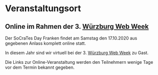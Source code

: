 # Veranstaltungsort

## Online im Rahmen der 3. <a href="https://wueww.de/" target="_blank">Würzburg Web Week</a>

Der SoCraTes Day Franken findet am Samstag den 17.10.2020 aus gegebenen Anlass komplett online statt.

In diesem Jahr sind wir virtuell bei der 3. <a href="https://wueww.de/" target="_blank">Würzburg Web Week</a> zu Gast.

Die Links zur Online-Veranstaltung werden den Teilnehmern wenige Tage vor dem Termin bekannt gegeben.
